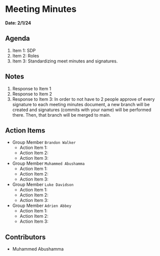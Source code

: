 # Meeting Minutes
**Date: 2/1/24**

## Agenda
1. Item 1: SDP 
2. Item 2: Roles
3. Item 3: Standardizing meet minutes and signatures. 

## Notes
1. Response to Item 1
2. Response to Item 2
3. Response to Item 3: In order to not have to 2 people approve of every signature to each meeting minutes document, a new branch will be created and signatures (commits with your name) will be performed there. Then, that branch will be merged to main.

## Action Items
* Group Member `Brandon Walker`
    * Action Item 1:
    * Action Item 2:
    * Action Item 3: 
* Group Member `Muhammed Abushamma`
    * Action Item 1:
    * Action Item 2:
    * Action Item 3: 
* Group Member `Luke Davidson`
    * Action Item 1:
    * Action Item 2:
    * Action Item 3:
* Group Member `Adrien Abbey`
    * Action Item 1:
    * Action Item 2:
    * Action Item 3:

## Contributors
* Muhammed Abushamma
